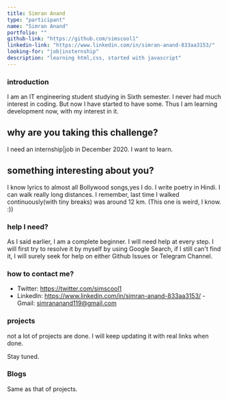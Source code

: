 ```yaml
---
title: Simran Anand
type: "participant"
name: "Simran Anand"
portfolio: ""
github-link: "https://github.com/simscool1"
linkedin-link: "https://www.linkedin.com/in/simran-anand-833aa3153/"
looking-for: "job|insternship"
description: "learning html,css, started with javascript"
---
```




### introduction

I am an IT engineering student studying in Sixth semester. I never had much interest in coding. But now I have started to have some. Thus I am learning development now, with my interest in it. 

## why are you taking this challenge?

I need an internship|job in December 2020.
I want to learn.

## something interesting about you?

I know lyrics to almost all Bollywood songs,yes I do. 
I write poetry in Hindi. 
I can walk really long distances. I remember, last time I walked continuously(with tiny breaks) was around 12 km. (This one is weird, I know. :))

### help I need?

As I said earlier, I am a complete beginner. I will need help at every step. I will first try to resolve it by myself by using Google Search, if I still can't find it, I will surely seek for help on either Github Issues or Telegram Channel.


### how to contact me?

- Twitter: https://twitter.com/simscool1
- LinkedIn: https://www.linkedin.com/in/simran-anand-833aa3153/
-Gmail: simrananand119@gmail.com

### projects

not a lot of projects are done. I will keep updating it with real links when done.

Stay tuned.
 

### Blogs 

Same as that of projects.

